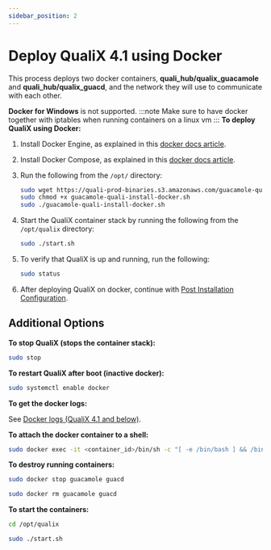 ```yaml
---
sidebar_position: 2
---
```


# Deploy QualiX 4.1 using Docker

This process deploys two docker containers, **quali\_hub/qualix\_guacamole** and **quali\_hub/qualix\_guacd**, and the network they will use to communicate with each other.

**Docker for Windows** is not supported.
:::note
Make sure to have docker together with iptables when running containers on a linux vm
:::
**To deploy QualiX using Docker:**

1. Install Docker Engine, as explained in this [docker docs article](https://docs.docker.com/install/).
2. Install Docker Compose, as explained in this [docker docs article](https://docs.docker.com/compose/install/).
3. Run the following from the `/opt/` directory:
    
    ```bash
    sudo wget https://quali-prod-binaries.s3.amazonaws.com/guacamole-quali-install-docker.sh
    sudo chmod +x guacamole-quali-install-docker.sh
    sudo ./guacamole-quali-install-docker.sh
    ```
    
4. Start the QualiX container stack by running the following from the `/opt/qualix` directory:
    
    ```bash
    sudo ./start.sh
    ```
    
5. To verify that QualiX is up and running, run the following:
    
    ```bash
    sudo status
    ```
    
6. After deploying QualiX on docker, continue with [](https://help.quali.com/Online%20Help/0.0/work/QualiSystems/Documentation/CloudShell/9.3/CloudShell%20Help%20Center/Content/QualiX/Post-Instl-Cnfg.htm#_Post_installation_configuration)[Post Installation Configuration](https://help.quali.com/Online%20Help/0.0/Portal/Content/QualiX/Post-Instl-Cnfg.htm).

## Additional Options

**To stop QualiX (stops the container stack):**

```bash
sudo stop
```

**To restart QualiX after boot (inactive docker):**

```bash
sudo systemctl enable docker
```

**To get the docker logs:**

See [Docker logs (QualiX 4.1 and below)](https://help.quali.com/Online%20Help/0.0/Portal/Content/Troubleshooting/Collecting-logs.htm#QualiX2).

**To attach the docker container to a shell:**

```bash
sudo docker exec -it <container_id>/bin/sh -c "[ -e /bin/bash ] && /bin/bash || /bin/sh"
```

**To destroy running containers:**

```bash
sudo docker stop guacamole guacd
```

```bash
sudo docker rm guacamole guacd
```

**To start the containers:**

```bash
cd /opt/qualix

sudo ./start.sh
```
